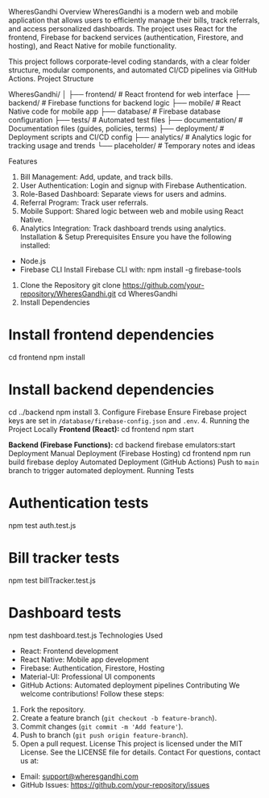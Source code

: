 WheresGandhi
Overview
WheresGandhi is a modern web and mobile application that allows users to efficiently manage their bills, track referrals, and access personalized dashboards. The project uses React for the frontend, Firebase for backend services (authentication, Firestore, and hosting), and React Native for mobile functionality.

This project follows corporate-level coding standards, with a clear folder structure, modular components, and automated CI/CD pipelines via GitHub Actions.
Project Structure

WheresGandhi/
│
├── frontend/            # React frontend for web interface
├── backend/             # Firebase functions for backend logic
├── mobile/              # React Native code for mobile app
├── database/            # Firebase database configuration
├── tests/               # Automated test files
├── documentation/       # Documentation files (guides, policies, terms)
├── deployment/          # Deployment scripts and CI/CD config
├── analytics/           # Analytics logic for tracking usage and trends
└── placeholder/         # Temporary notes and ideas

Features
1. Bill Management: Add, update, and track bills.
2. User Authentication: Login and signup with Firebase Authentication.
3. Role-Based Dashboard: Separate views for users and admins.
4. Referral Program: Track user referrals.
5. Mobile Support: Shared logic between web and mobile using React Native.
6. Analytics Integration: Track dashboard trends using analytics.
Installation & Setup
Prerequisites
Ensure you have the following installed:
- Node.js
- Firebase CLI
Install Firebase CLI with:
npm install -g firebase-tools
1. Clone the Repository
git clone https://github.com/your-repository/WheresGandhi.git
cd WheresGandhi
2. Install Dependencies
# Install frontend dependencies
cd frontend
npm install

# Install backend dependencies
cd ../backend
npm install
3. Configure Firebase
Ensure Firebase project keys are set in `/database/firebase-config.json` and `.env`.
4. Running the Project Locally
**Frontend (React):**
cd frontend
npm start

**Backend (Firebase Functions):**
cd backend
firebase emulators:start
Deployment
Manual Deployment (Firebase Hosting)
cd frontend
npm run build
firebase deploy
Automated Deployment (GitHub Actions)
Push to `main` branch to trigger automated deployment.
Running Tests
# Authentication tests
npm test auth.test.js

# Bill tracker tests
npm test billTracker.test.js

# Dashboard tests
npm test dashboard.test.js
Technologies Used
- React: Frontend development
- React Native: Mobile app development
- Firebase: Authentication, Firestore, Hosting
- Material-UI: Professional UI components
- GitHub Actions: Automated deployment pipelines
Contributing
We welcome contributions! Follow these steps:
1. Fork the repository.
2. Create a feature branch (`git checkout -b feature-branch`).
3. Commit changes (`git commit -m 'Add feature'`).
4. Push to branch (`git push origin feature-branch`).
5. Open a pull request.
License
This project is licensed under the MIT License. See the LICENSE file for details.
Contact
For questions, contact us at:
- Email: support@wheresgandhi.com
- GitHub Issues: https://github.com/your-repository/issues

